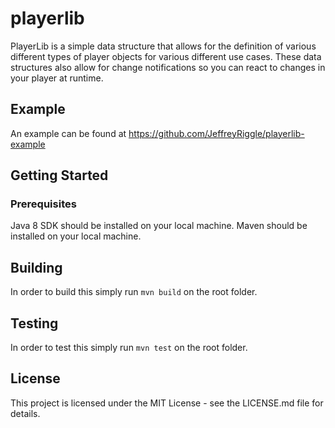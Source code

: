 # playerlib
PlayerLib is a simple data structure that allows for the definition of various different types of player objects for various different use cases. These data structures also allow for change notifications so you can react to changes in your player at runtime.

## Example
An example can be found at https://github.com/JeffreyRiggle/playerlib-example

## Getting Started
### Prerequisites
Java 8 SDK should be installed on your local machine.
Maven should be installed on your local machine.

## Building
In order to build this simply run `mvn build` on the root folder.

## Testing
In order to test this simply run `mvn test` on the root folder.

## License
This project is licensed under the MIT License - see the LICENSE.md file for details.
